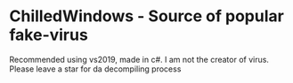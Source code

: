 # ChilledWindows - Source of popular fake-virus
Recommended using vs2019, made in c#.
I am not the creator of virus.
Please leave a star for da decompiling process

